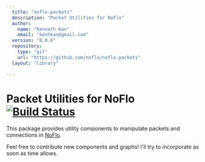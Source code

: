 ```yaml
---
  title: "noflo-packets"
  description: "Packet Utilities for NoFlo"
  author: 
    name: "Kenneth Kan"
    email: "kenhkan@gmail.com"
  version: "0.0.8"
  repository: 
    type: "git"
    url: "https://github.com/noflo/noflo-packets"
  layout: "library"

---
```

Packet Utilities for NoFlo [![Build Status](https://secure.travis-ci.org/kenhkan/noflo-packets.png?branch=master)](https://travis-ci.org/kenhkan/noflo-packets)
===============================

This package provides utility components to manipulate packets and
connections in [NoFlo](http://noflojs.org/).

Feel free to contribute new components and graphs! I'll try to
incorporate as soon as time allows.
